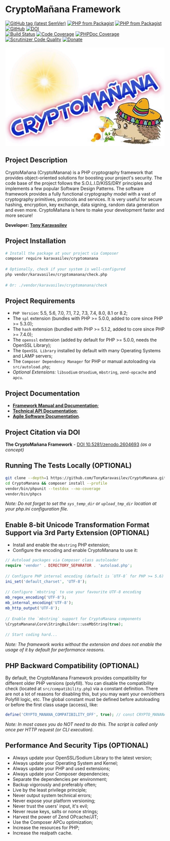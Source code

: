 # CryptoMañana Framework

[![GitHub tag (latest SemVer)](https://img.shields.io/github/tag/tonykaravasilev/cryptomanana.svg?color=blue&label=stable&style=flat-square)](https://packagist.org/packages/karavasilev/cryptomanana)
[![PHP from Packagist](https://img.shields.io/badge/php-5.5%20--%208.2-blue?style=flat-square)](https://packagist.org/packages/karavasilev/cryptomanana)
[![PHP from Packagist](https://img.shields.io/badge/php-%3C%3D%208.2-blue.svg?style=flat-square)](https://packagist.org/packages/karavasilev/cryptomanana)
[![GitHub](https://img.shields.io/github/license/tonykaravasilev/cryptomanana.svg?color=blue&label=license&style=flat-square)](https://github.com/TonyKaravasilev/CryptoManana/blob/master/LICENSE)
[![DOI](https://zenodo.org/badge/DOI/10.5281/zenodo.2604693.svg)](https://doi.org/10.5281/zenodo.2604693) <br>
[![Build Status](https://app.travis-ci.com/TonyKaravasilev/CryptoManana.svg?branch=master)](https://app.travis-ci.com/github/TonyKaravasilev/CryptoManana)
[![Code Coverage](https://scrutinizer-ci.com/g/TonyKaravasilev/CryptoManana/badges/coverage.png?b=master)](https://scrutinizer-ci.com/g/TonyKaravasilev/CryptoManana/?branch=master)
[![PHPDoc Coverage](https://img.shields.io/badge/PHPDoc-100%20%25-success.svg?style=flat)](http://cryptomanana.karavasilev.eu/api/)
[![Scrutinizer Code Quality](https://scrutinizer-ci.com/g/TonyKaravasilev/CryptoManana/badges/quality-score.png?b=master)](https://scrutinizer-ci.com/g/TonyKaravasilev/CryptoManana/?branch=master)
[![Donate](https://img.shields.io/badge/Donate-PayPal-Success.svg?style=flat&logo=paypal)](https://www.paypal.com/cgi-bin/webscr?cmd=_donations&business=BFKJXWRLFTFQA&currency_code=USD&source=url) <br>
&nbsp;[![CryptoManana Logo](https://github.com/TonyKaravasilev/CryptoMananaDocs/blob/master/images/CryptoMananaLogo.jpg?raw=true)](http://cryptomanana.karavasilev.eu)

## Project Description

CryptoMañana (CryptoManana) is a PHP cryptography framework that provides object-oriented solutions for boosting your
project's security. The code base of the project follows the S.O.L.I.D/KISS/DRY principles and implements a few popular
Software Design Patterns. The software framework provides a fully functional cryptography model with a vast of
cryptography primitives, protocols and services. It is very useful for secure hashing, encryption, key exchange, data
signing, random data generation and even more. CryptoMañana is here to make your development faster and more secure!

**Developer: [Tony Karavasilev](https://www.linkedin.com/in/tony-karavasilev)**

## Project Installation

```bash
# Install the package at your project via Composer
composer require karavasilev/cryptomanana

# Optionally, check if your system is well-configured
php vendor/karavasilev/cryptomanana/check.php

# Or: ./vendor/karavasilev/cryptomanana/check
```

## Project Requirements

- `PHP Version`: 5.5, 5.6, 7.0, 7.1, 7.2, 7.3, 7.4, 8.0, 8.1 or 8.2;
- The `spl` extension (bundles with PHP >= 5.0.0, added to core since PHP >= 5.3.0);
- The `hash` extension (bundled with PHP >= 5.1.2, added to core since PHP >= 7.4.0);
- The `openssl` extension (added by default for PHP >= 5.0.0, needs the OpenSSL Library);
- The `OpenSSL Library` installed by default with many Operating Systems and LAMP servers;
- The `Composer Dependency Manager` for PHP or manual autoloading via `src/autoload.php`;
- *Optional Extensions:* `libsodium` or`sodium`, `mbstring`, `zend-opcache` and `apcu`.

## Project Documentation

- [**Framework Manual and Documentation**](http://cryptomanana.karavasilev.eu/);
- [**Technical API Documentation**](http://cryptomanana.karavasilev.eu/api/);
- [**Agile Software Documentation**](http://cryptomanana.karavasilev.eu/testdox/).

## Project Citation via DOI

**The CryptoMañana Framework** - [DOI 10.5281/zenodo.2604693](https://doi.org/10.5281/zenodo.2604693) *(as a concept)*

## Running The Tests Locally (OPTIONAL)

```bash
git clone --depth=1 https://github.com/TonyKaravasilev/CryptoManana.git
cd CryptoManana && composer install --profile
vendor/bin/phpunit --testdox --no-coverage
vendor/bin/phpcs
```

*Note: Do not forget to set the `sys_temp_dir` or `upload_tmp_dir` location at your php.ini configuration file.*

## Enable 8-bit Unicode Transformation Format Support via 3rd Party Extension (OPTIONAL)

- Install and enable the `mbstring` PHP extension;
- Configure the encoding and enable CryptoManana to use it:

```php
// Autoload packages via Composer class autoloader
require 'vendor' . DIRECTORY_SEPARATOR . 'autoload.php';

// Configure PHP internal encoding (default is `UTF-8` for PHP >= 5.6)
ini_set('default_charset', 'UTF-8');

// Configure `mbstring` to use your favourite UTF-8 encoding
mb_regex_encoding('UTF-8');
mb_internal_encoding('UTF-8');
mb_http_output('UTF-8');

// Enable the `mbstring` support for CryptoManana components
\CryptoManana\Core\StringBuilder::useMbString(true);

// Start coding hard...
```

*Note: The framework works without the extension and does not enable the usage of it by default for performance
reasons.*

## PHP Backward Compatibility (OPTIONAL)

By default, the CryptoManana Framework provides compatibility for different older PHP versions (polyfill). You can
disable the compatibility check (located at `src/compatibility.php`) via a constant definition. There are not a lot of
reasons for disabling this, but you may want your own/others Polyfill logic, etc. The global constant must be defined
before autoloading or before the first class usage (access), like:

```php
define('CRYPTO_MANANA_COMPATIBILITY_OFF', true); // const CRYPTO_MANANA_COMPATIBILITY_OFF = 1;
```

*Note: In most cases you do NOT need to do this. The script is called only once per HTTP request (or CLI execution).*

## Performance And Security Tips (OPTIONAL)

- Always update your OpenSSL/Sodium Library to the latest version;
- Always update your Operating System and Kernel;
- Always update your PHP and used extensions;
- Always update your Composer dependencies;
- Separate the dependencies per environment;
- Backup vigorously and preferably often;
- Live by the least privilege principle;
- Never output system technical errors;
- Never expose your platform versioning;
- Never trust the users' input, it's evil;
- Never reuse keys, salts or nonce strings;
- Harvest the power of Zend OPcache/JIT;
- Use the Composer APCu optimization;
- Increase the resources for PHP;
- Increase the realpath cache.
